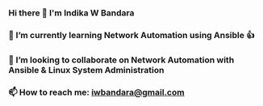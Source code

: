 ### Hi there 👋 I'm Indika W Bandara
### 🌱 I’m currently learning Network Automation using Ansible :+1:
### 👯 I’m looking to collaborate on Network Automation with Ansible & Linux System Administration
### 📫 How to reach me: iwbandara@gmail.com

<!--
**iwbandara/iwbandara** is a ✨ _special_ ✨ repository because its `README.md` (this file) appears on your GitHub profile.

Here are some ideas to get you started:

- 🔭 I’m currently working on ...
- 
- 
- 🤔 I’m looking for help with ...
- 💬 Ask me about ...
- 
- 😄 Pronouns: ...
- ⚡ Fun fact: ...
-->
